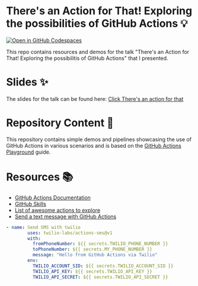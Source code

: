 # There's an Action for That! Exploring the possibilities of GitHub Actions 💡

[![Open in GitHub Codespaces](https://github.com/codespaces/badge.svg)](https://github.com/codespaces/new?hide_repo_select=true&ref=main&repo=623718616&machine=standardLinux32gb&devcontainer_path=.devcontainer%2Fdevcontainer.json&location=EastUs)

This repo contains resources and demos for the talk "There's an Action for That! Exploring the possibilitis of GitHub Actions" that I presented.

# Slides ✨

The slides for the talk can be found here:
[Click There's an action for that](https://www.canva.com/design/DAFfRK5vJ-U/9Y_mizbL-dLBm0g69LuZHQ/view?utm_content=DAFfRK5vJ-U&utm_campaign=designshare&utm_medium=link&utm_source=publishsharelink)

# Repository Content 📔

This repository contains simple demos and pipelines showcasing the use of GitHub Actions in various scenarios and is based on the [GitHub Actions Playground](https://github.com/github/codespaces-actions-playground) guide.

# Resources 📚

- [GitHub Actions Documentation](https://docs.github.com/en/actions)
- [GitHub Skills](https://github.com/skills/hello-github-actions)
- [List of awesome actions to explore](https://github.com/sdras/awesome-actions)
- [Send a text message with GitHub Actions](https://github.com/marketplace/actions/twilio-sms)

```yaml
- name: Send SMS with twilio
        uses: twilio-labs/actions-sms@v1
        with:
          fromPhoneNumber: ${{ secrets.TWILIO_PHONE_NUMBER }}
          toPhoneNumber: ${{ secrets.MY_PHONE_NUMBER }}
          message: "Hello from GitHub Actions via Twilio"
        env:
          TWILIO_ACCOUNT_SID: ${{ secrets.TWILIO_ACCOUNT_SID }}
          TWILIO_API_KEY: ${{ secrets.TWILIO_API_KEY }}
          TWILIO_API_SECRET: ${{ secrets.TWILIO_API_SECRET }}
```
